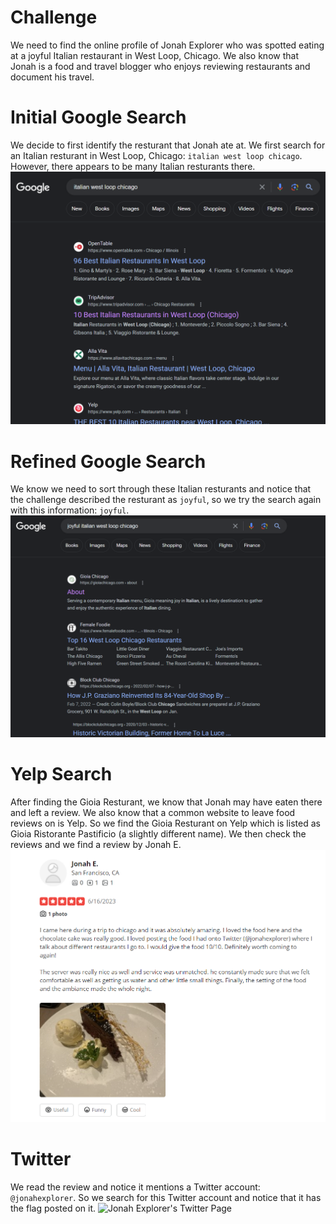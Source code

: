 # Challenge
We need to find the online profile of Jonah Explorer who was spotted eating at a joyful Italian restaurant in West Loop, Chicago. We also know that Jonah is a food and travel blogger who enjoys reviewing restaurants and document his travel.

# Initial Google Search
We decide to first identify the resturant that Jonah ate at. We first search for an Italian resturant in West Loop, Chicago: `italian west loop chicago`. However, there appears to be many Italian resturants there.
![Intial Search](search.png)

# Refined Google Search
We know we need to sort through these Italian resturants and notice that the challenge described the resturant as `joyful`, so we try the search again with this information: `joyful`.
![Gioia Resturant](gioia.png)

# Yelp Search
After finding the Gioia Resturant, we know that Jonah may have eaten there and left a review. We also know that a common website to leave food reviews on is Yelp. So we find the Gioia Resturant on Yelp which is listed as Gioia Ristorante Pastificio (a slightly different name). We then check the reviews and we find a review by Jonah E.
![Jonah Explorer's Yelp Review](yelp.png)

# Twitter
We read the review and notice it mentions a Twitter account: `@jonahexplorer`. So we search for this Twitter account and notice that it has the flag posted on it.
![Jonah Explorer's Twitter Page](twitter.png)